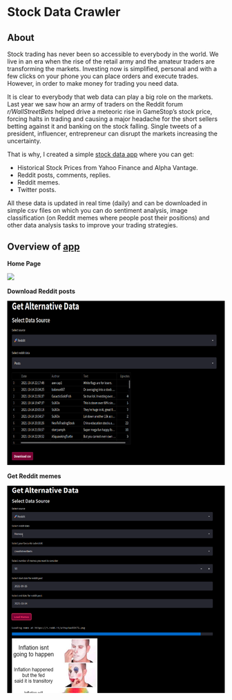 # Stock Data Crawler

## About
Stock trading has never been so accessible to everybody in the world. We live in an era when the rise of the retail army and the amateur traders are transforming the markets. Investing now is simplified, personal and with a few clicks on your phone you can place orders and execute trades. However, in order to make money for trading you need data.

It is clear to everybody that web data can play a big role on the markets. Last year we saw how an army of traders on the Reddit forum *r/WallStreetBets* helped drive a meteoric rise in GameStop’s stock price, forcing halts in trading and causing a major headache for the short sellers betting against it and banking on the stock falling. Single tweets of a president, influencer, entrepreneur can disrupt the markets increasing the uncertainty.

That is why, I created a simple [stock data app](https://share.streamlit.io/ngocuong0105/stockdatacrawler/app.py) where you can get:

- Historical Stock Prices from Yahoo Finance and Alpha Vantage.
- Reddit posts, comments, replies.
- Reddit memes.
- Twitter posts.

All these data is updated in real time (daily) and can be downloaded in simple csv files on which you can do sentiment analysis, image classification (on Reddit memes where people post their positions) and other data analysis tasks to improve your trading strategies. 

## Overview of [app](https://share.streamlit.io/ngocuong0105/stockdatacrawler/app.py)

**Home Page**   

![](context/home_page.gif)

**Download Reddit posts**  

<img src="context/reddit_posts.png" width = "600" height="380">

**Get Reddit memes**  

<img src="context/reddit_memes.png" width = "600" height="480">  

